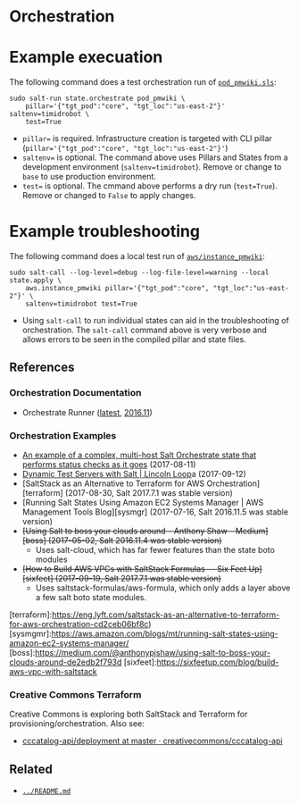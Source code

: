 # Orchestration


# Example execuation

The following command does a test orchestration run of
[`pod_pmwiki.sls`](pod_pmwiki.sls):
```shell
sudo salt-run state.orchestrate pod_pmwiki \
    pillar='{"tgt_pod":"core", "tgt_loc":"us-east-2"}' saltenv=timidrobot \
    test=True
```
- `pillar=` is required. Infrastructure creation is targeted with CLI pillar
  (`pillar='{"tgt_pod":"core", "tgt_loc":"us-east-2"}'`)
- `saltenv=` is optional. The command above uses Pillars and States from a 
  development environment (`saltenv=timidrobot`). Remove or change to `base`
  to use production environment.
- `test=` is optional. The cmmand above performs a dry run (`test=True`).
  Remove or changed to `False` to apply changes.


# Example troubleshooting

The following command does a local test run of
[`aws/instance_pmwiki`](aws/instance_pmwiki.sls):
```shell
sudo salt-call --log-level=debug --log-file-level=warning --local state.apply \
    aws.instance_pmwiki pillar='{"tgt_pod":"core", "tgt_loc":"us-east-2"}' \
    saltenv=timidrobot test=True
```
- Using `salt-call` to run individual states can aid in the troubleshooting of
  orchestration. The `salt-call` command above is very verbose and allows
  errors to be seen in the compiled pillar and state files.


## References


### Orchestration Documentation

- Orchestrate Runner ([latest][orchlatest], [2016.11][orch2016])


[orchlatest]: https://docs.saltstack.com/en/latest/topics/orchestrate/orchestrate_runner.html
[orch2016]: https://docs.saltstack.com/en/2016.11/topics/orchestrate/orchestrate_runner.html


### Orchestration Examples

- [An example of a complex, multi-host Salt Orchestrate state that performs status checks as it goes][statechecks] (2017-08-11)
- [Dynamic Test Servers with Salt | Lincoln Loop][lincoln]a (2017-09-12)
- [SaltStack as an Alternative to Terraform for AWS Orchestration][terraform]
  (2017-08-30, Salt 2017.7.1 was stable version)
- [Running Salt States Using Amazon EC2 Systems Manager | AWS Management Tools Blog][sysmgr] (2017-07-16, Salt 2016.11.5 was stable version)
- ~~[Using Salt to boss your clouds around – Anthony Shaw – Medium][boss]
  (2017-05-02, Salt 2016.11.4 was stable version)~~
  - Uses salt-cloud, which has far fewer features than the state boto modules
- ~~[How to Build AWS VPCs with SaltStack Formulas — Six Feet Up][sixfeet]
  (2017-09-19, Salt 2017.7.1 was stable version)~~
  - Uses saltstack-formulas/aws-formula, which only adds a layer above a few
    salt boto state modules.


[lincoln]:https://lincolnloop.com/blog/dynamic-test-servers-salt/
[statechecks]:https://gist.github.com/whiteinge/1bf3b1fa525c2e883b805f271ec6f7d7
[terraform]:https://eng.lyft.com/saltstack-as-an-alternative-to-terraform-for-aws-orchestration-cd2ceb06bf8c)
[sysmgmr]:https://aws.amazon.com/blogs/mt/running-salt-states-using-amazon-ec2-systems-manager/
[boss]:https://medium.com/@anthonypjshaw/using-salt-to-boss-your-clouds-around-de2edb2f793d
[sixfeet]:https://sixfeetup.com/blog/build-aws-vpc-with-saltstack


### Creative Commons Terraform

Creative Commons is exploring both SaltStack and Terraform for
provisioning/orchestration. Also see:
- [cccatalog-api/deployment at master · creativecommons/cccatalog-api](https://github.com/creativecommons/cccatalog-api/tree/master/deployment)


## Related

- [`../README.md`](..README.md)
